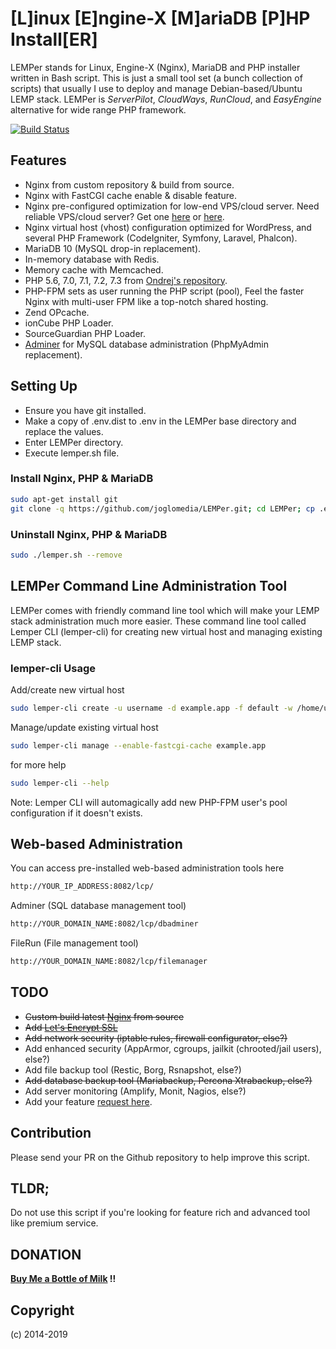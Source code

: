 # [L]inux [E]ngine-X [M]ariaDB [P]HP Install[ER]
LEMPer stands for Linux, Engine-X (Nginx), MariaDB and PHP installer written in Bash script. This is just a small tool set (a bunch collection of scripts) that usually I use to deploy and manage Debian-based/Ubuntu LEMP stack. LEMPer is _ServerPilot_, _CloudWays_, _RunCloud_, and _EasyEngine_ alternative for wide range PHP framework.


[![Build Status](https://travis-ci.org/joglomedia/LEMPer.svg?branch=1.2.0)](https://travis-ci.org/joglomedia/LEMPer)


## Features
* Nginx from custom repository & build from source.
* Nginx with FastCGI cache enable & disable feature.
* Nginx pre-configured optimization for low-end VPS/cloud server. Need reliable VPS/cloud server? Get one [here](https://eslabs.id/digitalocean/) or [here](https://eslabs.id/upcloud/).
* Nginx virtual host (vhost) configuration optimized for WordPress, and several PHP Framework (CodeIgniter, Symfony, Laravel, Phalcon).
* MariaDB 10 (MySQL drop-in replacement).
* In-memory database with Redis.
* Memory cache with Memcached.
* PHP 5.6, 7.0, 7.1, 7.2, 7.3 from [Ondrej's repository](https://launchpad.net/~ondrej/+archive/ubuntu/php).
* PHP-FPM sets as user running the PHP script (pool), Feel the faster Nginx with multi-user FPM like a top-notch shared hosting.
* Zend OPcache.
* ionCube PHP Loader.
* SourceGuardian PHP Loader.
* [Adminer](https://www.adminer.org/) for MySQL database administration (PhpMyAdmin replacement).

## Setting Up

* Ensure you have git installed.
* Make a copy of .env.dist to .env in the LEMPer base directory and replace the values.
* Enter LEMPer directory.
* Execute lemper.sh file.

### Install Nginx, PHP &amp; MariaDB
```bash
sudo apt-get install git
git clone -q https://github.com/joglomedia/LEMPer.git; cd LEMPer; cp .env-sample .env; sudo ./lemper.sh --install
```

### Uninstall Nginx, PHP &amp; MariaDB
```bash
sudo ./lemper.sh --remove
```

## LEMPer Command Line Administration Tool
LEMPer comes with friendly command line tool which will make your LEMP stack administration much more easier. These command line tool called Lemper CLI (lemper-cli) for creating new virtual host and managing existing LEMP stack.

### lemper-cli Usage
Add/create new virtual host
```bash
sudo lemper-cli create -u username -d example.app -f default -w /home/username/Webs/example.app
```

Manage/update existing virtual host
```bash
sudo lemper-cli manage --enable-fastcgi-cache example.app
```

for more help
```bash
sudo lemper-cli --help
```

Note: Lemper CLI will automagically add new PHP-FPM user's pool configuration if it doesn't exists.

## Web-based Administration
You can access pre-installed web-based administration tools here
```bash
http://YOUR_IP_ADDRESS:8082/lcp/
```
Adminer (SQL database management tool)
```bash
http://YOUR_DOMAIN_NAME:8082/lcp/dbadminer
```
FileRun (File management tool)
```bash
http://YOUR_DOMAIN_NAME:8082/lcp/filemanager
```

## TODO
* ~~Custom build latest [Nginx](https://nginx.org/en/) from source~~
* ~~Add [Let's Encrypt SSL](https://letsencrypt.org/)~~
* ~~Add network security (iptable rules, firewall configurator, else?)~~
* Add enhanced security (AppArmor, cgroups, jailkit (chrooted/jail users), else?)
* Add file backup tool (Restic, Borg, Rsnapshot, else?)
* ~~Add database backup tool (Mariabackup, Percona Xtrabackup, else?)~~
* Add server monitoring (Amplify, Monit, Nagios, else?)
* Add your feature [request here](https://github.com/joglomedia/LEMPer/issues/new).

## Contribution
Please send your PR on the Github repository to help improve this script.

## TLDR;
Do not use this script if you're looking for feature rich and advanced tool like premium service.

## DONATION
**[Buy Me a Bottle of Milk](https://paypal.me/masedi) !!**

## Copyright
(c) 2014-2019
